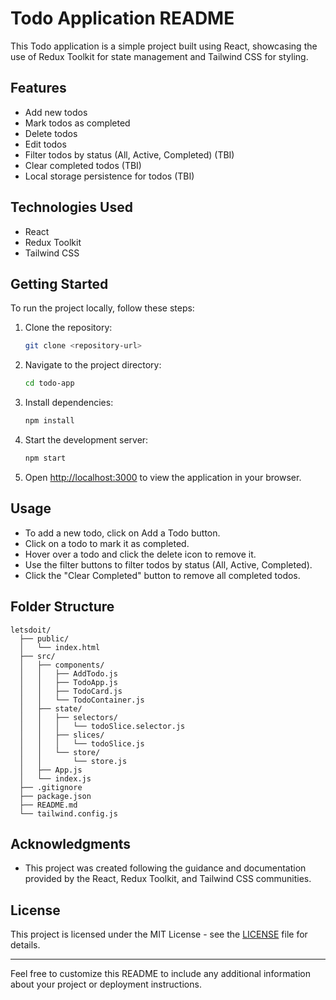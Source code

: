 # Todo Application README

This Todo application is a simple project built using React, showcasing the use of Redux Toolkit for state management and Tailwind CSS for styling.

## Features

- Add new todos
- Mark todos as completed
- Delete todos
- Edit todos
- Filter todos by status (All, Active, Completed) (TBI)
- Clear completed todos (TBI)
- Local storage persistence for todos (TBI)

## Technologies Used

- React
- Redux Toolkit
- Tailwind CSS

## Getting Started

To run the project locally, follow these steps:

1. Clone the repository:

   ```bash
   git clone <repository-url>
   ```

2. Navigate to the project directory:

   ```bash
   cd todo-app
   ```

3. Install dependencies:

   ```bash
   npm install
   ```

4. Start the development server:

   ```bash
   npm start
   ```

5. Open [http://localhost:3000](http://localhost:3000) to view the application in your browser.

## Usage

- To add a new todo, click on Add a Todo button.
- Click on a todo to mark it as completed.
- Hover over a todo and click the delete icon to remove it.
- Use the filter buttons to filter todos by status (All, Active, Completed).
- Click the "Clear Completed" button to remove all completed todos.

## Folder Structure

```
letsdoit/
  ├── public/
  │   └── index.html
  ├── src/
  │   ├── components/
  │   │   ├── AddTodo.js
  │   │   ├── TodoApp.js
  │   │   ├── TodoCard.js
  │   │   └── TodoContainer.js
  │   ├── state/
  │   │   ├── selectors/
  │   │   │   └── todoSlice.selector.js
  │   │   ├── slices/
  │   │   │   └── todoSlice.js
  │   │   └── store/
  │   │       └── store.js
  │   ├── App.js
  │   └── index.js
  ├── .gitignore
  ├── package.json
  ├── README.md
  └── tailwind.config.js
```

## Acknowledgments

- This project was created following the guidance and documentation provided by the React, Redux Toolkit, and Tailwind CSS communities.
  
## License

This project is licensed under the MIT License - see the [LICENSE](LICENSE) file for details.

---

Feel free to customize this README to include any additional information about your project or deployment instructions.
